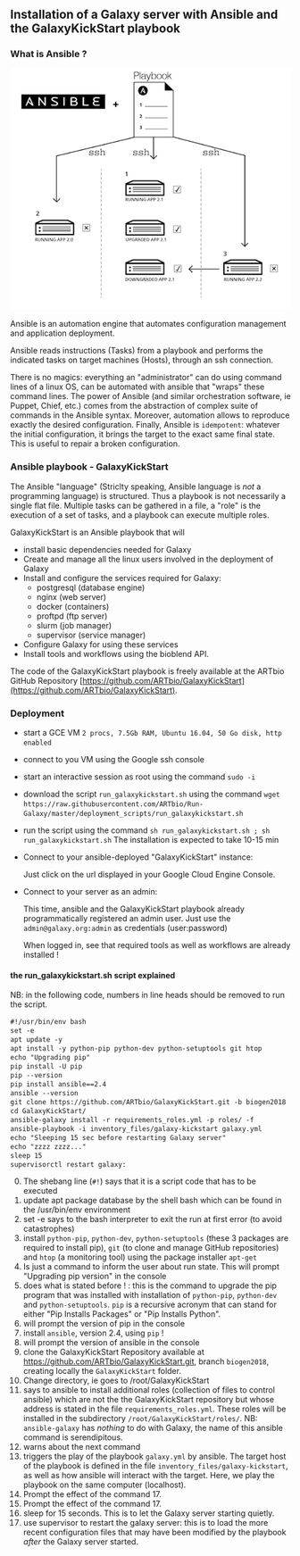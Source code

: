 ## Installation of a Galaxy server with Ansible and the GalaxyKickStart playbook

### What is Ansible ?

![Ansible](images/ansible.png)

Ansible is an automation engine that automates configuration management and application
deployment.

Ansible reads instructions (Tasks) from a playbook and performs the indicated tasks on
target machines (Hosts), through an ssh connection.

There is no magics: everything an "administrator" can do using command lines of a linux OS,
can be automated with ansible that "wraps" these command lines.
The power of Ansible (and similar orchestration software, ie Puppet, Chief, etc.) comes
from the abstraction of complex suite of commands in the Ansible syntax.
Moreover, automation allows to reproduce exactly the desired configuration.
Finally, Ansible is `idempotent`: whatever the initial configuration, it brings the target
to the exact same final state. This is useful to repair a broken configuration.

### Ansible playbook - GalaxyKickStart

The Ansible "language" (Striclty speaking, Ansible language is *not* a programming language)
is structured. Thus a playbook is not necessarily a single flat file. Multiple tasks can be gathered in a file, a "role" is the execution of a set of tasks, and a playbook can execute multiple roles.
 
GalaxyKickStart is an Ansible playbook that will

- install basic dependencies needed for Galaxy
- Create and manage all the linux users involved in the deployment of Galaxy
- Install and configure the services required for Galaxy:
  - postgresql (database engine)
  - nginx (web server)
  - docker (containers)
  - proftpd (ftp server)
  - slurm (job manager)
  - supervisor (service manager)
- Configure Galaxy for using these services
- Install tools and workflows using the bioblend API.

The code of the GalaxyKickStart playbook is freely available at the ARTbio GitHub
Repository [https://github.com/ARTbio/GalaxyKickStart](https://github.com/ARTbio/GalaxyKickStart).

### Deployment

- start a GCE VM `2 procs, 7.5Gb RAM, Ubuntu 16.04, 50 Go disk, http enabled`
- connect to you VM using the Google ssh console
- start an interactive session as root using the command `sudo -i`
- download the script `run_galaxykickstart.sh` using the command `wget https://raw.githubusercontent.com/ARTbio/Run-Galaxy/master/deployment_scripts/run_galaxykickstart.sh`
- run the script using the command
`sh run_galaxykickstart.sh ; sh run_galaxykickstart.sh`
The installation is expected to take 10-15 min
- Connect to your ansible-deployed "GalaxyKickStart" instance:
    
    Just click on the url displayed in your Google Cloud Engine Console.
    
- Connect to your server as an admin:

    This time, ansible and the GalaxyKickStart playbook already programmatically registered
    an admin user. Just use the `admin@galaxy.org:admin` as credentials (user:password)
    
    When logged in, see that required tools as well as workflows are already installed !


#### the run_galaxykickstart.sh script explained

NB: in the following code, numbers in line heads should be removed to run the script.

```
#!/usr/bin/env bash
set -e
apt update -y
apt install -y python-pip python-dev python-setuptools git htop
echo "Upgrading pip"
pip install -U pip
pip --version
pip install ansible==2.4
ansible --version
git clone https://github.com/ARTbio/GalaxyKickStart.git -b biogen2018
cd GalaxyKickStart/
ansible-galaxy install -r requirements_roles.yml -p roles/ -f
ansible-playbook -i inventory_files/galaxy-kickstart galaxy.yml
echo "Sleeping 15 sec before restarting Galaxy server"
echo "zzzz zzzz..."
sleep 15
supervisorctl restart galaxy:
```

0. The shebang line (`#!`) says that it is a script code that has to be executed
1. update apt package database
by the shell bash which can be found in the /usr/bin/env environment
2. set -e says to the bash interpreter to exit the run at first error (to avoid catastrophes)
3. install `python-pip`, `python-dev`, `python-setuptools` (these 3 packages are required to
install pip), `git` (to clone and manage GitHub repositories) and `htop` (a monitoring tool)
using the package installer `apt-get`
4. Is just a command to inform the user about run state. This will prompt
"Upgrading pip version" in the console
5. does what is stated before ! : this is the command to upgrade the pip program that was
installed with installation of `python-pip`, `python-dev` and `python-setuptools`.
`pip` is a recursive acronym that can stand for either "Pip Installs Packages" or
"Pip Installs Python".
6. will prompt the version of pip in the console
7. install `ansible`, version 2.4, using `pip` !
8. will prompt the version of ansible in the console
9. clone the GalaxyKickStart Repository available at https://github.com/ARTbio/GalaxyKickStart.git,
branch `biogen2018`, creating locally the `GalaxyKickStart` folder.
10. Change directory, ie goes to /root/GalaxyKickStart
11. says to ansible to install additional roles (collection of files to control ansible)
which are not the the GalaxyKickStart repository but whose address is stated in the file
`requirements_roles.yml`. These roles will be installed in the subdirectory
`/root/GalaxyKickStart/roles/`. NB: `ansible-galaxy` has *nothing* to do with Galaxy,
the name of this ansible command is serendipitous.
12. warns about the next command
13. triggers the play of the playbook `galaxy.yml` by ansible. The target host of the playbook
is defined in the file `inventory_files/galaxy-kickstart`, as well as how ansible will interact with the target.
Here, we play the playbook on the same computer (localhost).
14. Prompt the effect of the command 17.
15. Prompt the effect of the command 17.
16. sleep for 15 seconds. This is to let the Galaxy server starting quietly.
17. use supervisor to restart the galaxy server: this is to load the more recent configuration
files that may have been modified by the playbook *after* the Galaxy server started.







